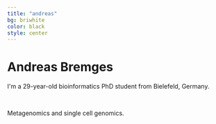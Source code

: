```yaml
---
title: "andreas"
bg: briwhite
color: black
style: center
---
```


# Andreas Bremges

I'm a 29-year-old bioinformatics PhD student from Bielefeld, Germany.

<br/>

Metagenomics and single cell genomics.
